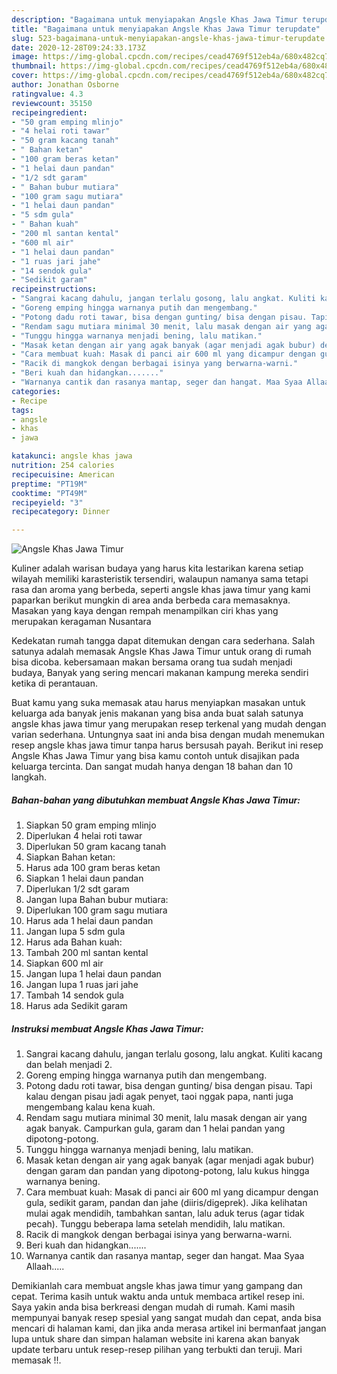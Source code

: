 ```yaml
---
description: "Bagaimana untuk menyiapakan Angsle Khas Jawa Timur terupdate"
title: "Bagaimana untuk menyiapakan Angsle Khas Jawa Timur terupdate"
slug: 523-bagaimana-untuk-menyiapakan-angsle-khas-jawa-timur-terupdate
date: 2020-12-28T09:24:33.173Z
image: https://img-global.cpcdn.com/recipes/cead4769f512eb4a/680x482cq70/angsle-khas-jawa-timur-foto-resep-utama.jpg
thumbnail: https://img-global.cpcdn.com/recipes/cead4769f512eb4a/680x482cq70/angsle-khas-jawa-timur-foto-resep-utama.jpg
cover: https://img-global.cpcdn.com/recipes/cead4769f512eb4a/680x482cq70/angsle-khas-jawa-timur-foto-resep-utama.jpg
author: Jonathan Osborne
ratingvalue: 4.3
reviewcount: 35150
recipeingredient:
- "50 gram emping mlinjo"
- "4 helai roti tawar"
- "50 gram kacang tanah"
- " Bahan ketan"
- "100 gram beras ketan"
- "1 helai daun pandan"
- "1/2 sdt garam"
- " Bahan bubur mutiara"
- "100 gram sagu mutiara"
- "1 helai daun pandan"
- "5 sdm gula"
- " Bahan kuah"
- "200 ml santan kental"
- "600 ml air"
- "1 helai daun pandan"
- "1 ruas jari jahe"
- "14 sendok gula"
- "Sedikit garam"
recipeinstructions:
- "Sangrai kacang dahulu, jangan terlalu gosong, lalu angkat. Kuliti kacang dan belah menjadi 2."
- "Goreng emping hingga warnanya putih dan mengembang."
- "Potong dadu roti tawar, bisa dengan gunting/ bisa dengan pisau. Tapi kalau dengan pisau jadi agak penyet, taoi nggak papa, nanti juga mengembang kalau kena kuah."
- "Rendam sagu mutiara minimal 30 menit, lalu masak dengan air yang agak banyak. Campurkan gula, garam dan 1 helai pandan yang dipotong-potong."
- "Tunggu hingga warnanya menjadi bening, lalu matikan."
- "Masak ketan dengan air yang agak banyak (agar menjadi agak bubur) dengan garam dan pandan yang dipotong-potong, lalu kukus hingga warnanya bening."
- "Cara membuat kuah: Masak di panci air 600 ml yang dicampur dengan gula, sedikit garam, pandan dan jahe (diiris/digeprek). Jika kelihatan mulai agak mendidih, tambahkan santan, lalu aduk terus (agar tidak pecah). Tunggu beberapa lama setelah mendidih, lalu matikan."
- "Racik di mangkok dengan berbagai isinya yang berwarna-warni."
- "Beri kuah dan hidangkan......."
- "Warnanya cantik dan rasanya mantap, seger dan hangat. Maa Syaa Allaah....."
categories:
- Recipe
tags:
- angsle
- khas
- jawa

katakunci: angsle khas jawa 
nutrition: 254 calories
recipecuisine: American
preptime: "PT19M"
cooktime: "PT49M"
recipeyield: "3"
recipecategory: Dinner

---
```



![Angsle Khas Jawa Timur](https://img-global.cpcdn.com/recipes/cead4769f512eb4a/680x482cq70/angsle-khas-jawa-timur-foto-resep-utama.jpg)

Kuliner adalah warisan budaya yang harus kita lestarikan karena setiap wilayah memiliki karasteristik tersendiri, walaupun namanya sama tetapi rasa dan aroma yang berbeda, seperti angsle khas jawa timur yang kami paparkan berikut mungkin di area anda berbeda cara memasaknya. Masakan yang kaya dengan rempah menampilkan ciri khas yang merupakan keragaman Nusantara

Kedekatan rumah tangga dapat ditemukan dengan cara sederhana. Salah satunya adalah memasak Angsle Khas Jawa Timur untuk orang di rumah bisa dicoba. kebersamaan makan bersama orang tua sudah menjadi budaya, Banyak yang sering mencari makanan kampung mereka sendiri ketika di perantauan.



Buat kamu yang suka memasak atau harus menyiapkan masakan untuk keluarga ada banyak jenis makanan yang bisa anda buat salah satunya angsle khas jawa timur yang merupakan resep terkenal yang mudah dengan varian sederhana. Untungnya saat ini anda bisa dengan mudah menemukan resep angsle khas jawa timur tanpa harus bersusah payah.
Berikut ini resep Angsle Khas Jawa Timur yang bisa kamu contoh untuk disajikan pada keluarga tercinta. Dan sangat mudah hanya dengan 18 bahan dan 10 langkah.


<!--inarticleads1-->

##### Bahan-bahan yang dibutuhkan membuat Angsle Khas Jawa Timur:

1. Siapkan 50 gram emping mlinjo
1. Diperlukan 4 helai roti tawar
1. Diperlukan 50 gram kacang tanah
1. Siapkan  Bahan ketan:
1. Harus ada 100 gram beras ketan
1. Siapkan 1 helai daun pandan
1. Diperlukan 1/2 sdt garam
1. Jangan lupa  Bahan bubur mutiara:
1. Diperlukan 100 gram sagu mutiara
1. Harus ada 1 helai daun pandan
1. Jangan lupa 5 sdm gula
1. Harus ada  Bahan kuah:
1. Tambah 200 ml santan kental
1. Siapkan 600 ml air
1. Jangan lupa 1 helai daun pandan
1. Jangan lupa 1 ruas jari jahe
1. Tambah 14 sendok gula
1. Harus ada Sedikit garam




<!--inarticleads2-->

##### Instruksi membuat  Angsle Khas Jawa Timur:

1. Sangrai kacang dahulu, jangan terlalu gosong, lalu angkat. Kuliti kacang dan belah menjadi 2.
1. Goreng emping hingga warnanya putih dan mengembang.
1. Potong dadu roti tawar, bisa dengan gunting/ bisa dengan pisau. Tapi kalau dengan pisau jadi agak penyet, taoi nggak papa, nanti juga mengembang kalau kena kuah.
1. Rendam sagu mutiara minimal 30 menit, lalu masak dengan air yang agak banyak. Campurkan gula, garam dan 1 helai pandan yang dipotong-potong.
1. Tunggu hingga warnanya menjadi bening, lalu matikan.
1. Masak ketan dengan air yang agak banyak (agar menjadi agak bubur) dengan garam dan pandan yang dipotong-potong, lalu kukus hingga warnanya bening.
1. Cara membuat kuah: Masak di panci air 600 ml yang dicampur dengan gula, sedikit garam, pandan dan jahe (diiris/digeprek). Jika kelihatan mulai agak mendidih, tambahkan santan, lalu aduk terus (agar tidak pecah). Tunggu beberapa lama setelah mendidih, lalu matikan.
1. Racik di mangkok dengan berbagai isinya yang berwarna-warni.
1. Beri kuah dan hidangkan.......
1. Warnanya cantik dan rasanya mantap, seger dan hangat. Maa Syaa Allaah.....




Demikianlah cara membuat angsle khas jawa timur yang gampang dan cepat. Terima kasih untuk waktu anda untuk membaca artikel resep ini. Saya yakin anda bisa berkreasi dengan mudah di rumah. Kami masih mempunyai banyak resep spesial yang sangat mudah dan cepat, anda bisa mencari di halaman kami, dan jika anda merasa artikel ini bermanfaat jangan lupa untuk share dan simpan halaman website ini karena akan banyak update terbaru untuk resep-resep pilihan yang terbukti dan teruji. Mari memasak !!. 
